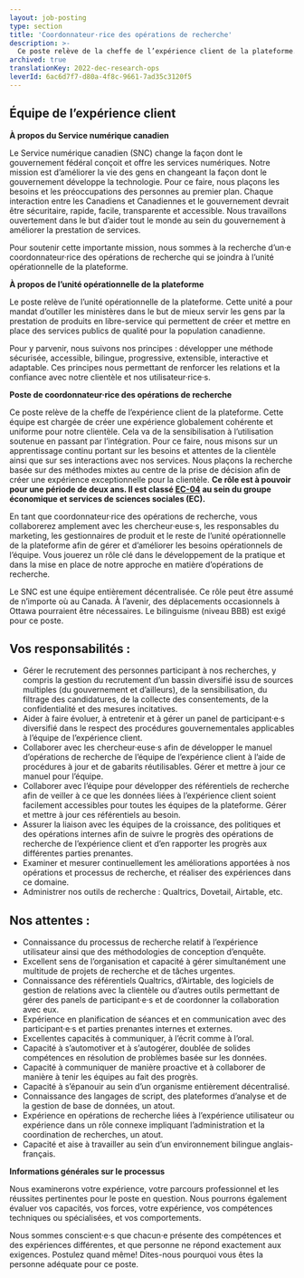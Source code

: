 ```yaml
---
layout: job-posting
type: section
title: 'Coordonnateur·rice des opérations de recherche'
description: >-
  Ce poste relève de la cheffe de l’expérience client de la plateforme. Cette équipe est chargée de créer une expérience globalement cohérente et uniforme pour notre clientèle. Cela va de la sensibilisation à l’utilisation soutenue en passant par l’intégration. Pour ce faire, nous misons sur un apprentissage continu portant sur les besoins et attentes de la clientèle ainsi que sur ses interactions avec nos services. Nous plaçons la recherche basée sur des méthodes mixtes au centre de la prise de décision afin de créer une expérience exceptionnelle pour la clientèle. Ce rôle est à pouvoir pour une période de deux ans. Il est classé EC-04 au sein du groupe économique et services de sciences sociales (EC).
archived: true
translationKey: 2022-dec-research-ops
leverId: 6ac6d7f7-d80a-4f8c-9661-7ad35c3120f5
---
```


## Équipe de l’expérience client 
**À propos du Service numérique canadien**

Le Service numérique canadien (SNC) change la façon dont le gouvernement fédéral conçoit et offre les services numériques. Notre mission est d’améliorer la vie des gens en changeant la façon dont le gouvernement développe la technologie. Pour ce faire, nous plaçons les besoins et les préoccupations des personnes au premier plan. Chaque interaction entre les Canadiens et Canadiennes et le gouvernement devrait être sécuritaire, rapide, facile, transparente et accessible. Nous travaillons ouvertement dans le but d’aider tout le monde au sein du gouvernement à améliorer la prestation de services. 

Pour soutenir cette importante mission, nous sommes à la recherche d’un·e coordonnateur·rice des opérations de recherche qui se joindra à l’unité opérationnelle de la plateforme. 

**À propos de l’unité opérationnelle de la plateforme**

Le poste relève de l’unité opérationnelle de la plateforme. Cette unité a pour mandat d’outiller les ministères dans le but de mieux servir les gens par la prestation de produits en libre-service qui permettent de créer et mettre en place des services publics de qualité pour la population canadienne.

Pour y parvenir, nous suivons nos principes : développer une méthode sécurisée, accessible, bilingue, progressive, extensible, interactive et adaptable. Ces principes nous permettant de renforcer les relations et la confiance avec notre clientèle et nos utilisateur·rice·s.

**Poste de coordonnateur·rice des opérations de recherche**

Ce poste relève de la cheffe de l’expérience client de la plateforme. Cette équipe est chargée de créer une expérience globalement cohérente et uniforme pour notre clientèle. Cela va de la sensibilisation à l’utilisation soutenue en passant par l’intégration. Pour ce faire, nous misons sur un apprentissage continu portant sur les besoins et attentes de la clientèle ainsi que sur ses interactions avec nos services. Nous plaçons la recherche basée sur des méthodes mixtes au centre de la prise de décision afin de créer une expérience exceptionnelle pour la clientèle. **Ce rôle est à pouvoir pour une période de deux ans. Il est classé [EC-04](https://www.tbs-sct.canada.ca/agreements-conventions/view-visualiser-fra.aspx?id=4) au sein du groupe économique et services de sciences sociales (EC).**

En tant que coordonnateur·rice des opérations de recherche, vous collaborerez amplement avec les chercheur·euse·s, les responsables du marketing, les gestionnaires de produit et le reste de l’unité opérationnelle de la plateforme afin de gérer et d’améliorer les besoins opérationnels de l’équipe. Vous jouerez un rôle clé dans le développement de la pratique et dans la mise en place de notre approche en matière d’opérations de recherche. 

Le SNC est une équipe entièrement décentralisée. Ce rôle peut être assumé de n’importe où au Canada. À l’avenir, des déplacements occasionnels à Ottawa pourraient être nécessaires. Le bilinguisme (niveau BBB) est exigé pour ce poste.

## Vos responsabilités :
- Gérer le recrutement des personnes participant à nos recherches, y compris la gestion du recrutement d’un bassin diversifié issu de sources multiples (du gouvernement et d’ailleurs), de la sensibilisation, du filtrage des candidatures, de la collecte des consentements, de la confidentialité et des mesures incitatives.
- Aider à faire évoluer, à entretenir et à gérer un panel de participant·e·s diversifié dans le respect des procédures gouvernementales applicables à l’équipe de l’expérience client.
- Collaborer avec les chercheur·euse·s afin de développer le manuel d’opérations de recherche de l’équipe de l’expérience client à l’aide de procédures à jour et de gabarits réutilisables. Gérer et mettre à jour ce manuel pour l’équipe.
- Collaborer avec l’équipe pour développer des référentiels de recherche afin de veiller à ce que les données liées à l’expérience client soient facilement accessibles pour toutes les équipes de la plateforme. Gérer et mettre à jour ces référentiels au besoin.
- Assurer la liaison avec les équipes de la croissance, des politiques et des opérations internes afin de suivre le progrès des opérations de recherche de l’expérience client et d’en rapporter les progrès aux différentes parties prenantes.
- Examiner et mesurer continuellement les améliorations apportées à nos opérations et processus de recherche, et réaliser des expériences dans ce domaine.
- Administrer nos outils de recherche : Qualtrics, Dovetail, Airtable, etc.

## Nos attentes :
- Connaissance du processus de recherche relatif à l’expérience utilisateur ainsi que des méthodologies de conception d’enquête.
- Excellent sens de l’organisation et capacité à gérer simultanément une multitude de projets de recherche et de tâches urgentes.
- Connaissance des référentiels Qualtrics, d’Airtable, des logiciels de gestion de relations avec la clientèle ou d’autres outils permettant de gérer des panels de participant·e·s et de coordonner la collaboration avec eux.
- Expérience en planification de séances et en communication avec des participant·e·s et parties prenantes internes et externes.
- Excellentes capacités à communiquer, à l’écrit comme à l’oral.
- Capacité à s’automotiver et à s’autogérer, doublée de solides compétences en résolution de problèmes basée sur les données.
- Capacité à communiquer de manière proactive et à collaborer de manière à tenir les équipes au fait des progrès.
- Capacité à s’épanouir au sein d’un organisme entièrement décentralisé.
- Connaissance des langages de script, des plateformes d’analyse et de la gestion de base de données, un atout.
- Expérience en opérations de recherche liées à l’expérience utilisateur ou expérience dans un rôle connexe impliquant l’administration et la coordination de recherches, un atout.
- Capacité et aise à travailler au sein d’un environnement bilingue anglais-français.


**Informations générales sur le processus**

Nous examinerons votre expérience, votre parcours professionnel et les réussites pertinentes pour le poste en question. Nous pourrons également évaluer vos capacités, vos forces, votre expérience, vos compétences techniques ou spécialisées, et vos comportements.

Nous sommes conscient·e·s que chacun·e présente des compétences et des expériences différentes, et que personne ne répond exactement aux exigences. Postulez quand même! Dites-nous pourquoi vous êtes la personne adéquate pour ce poste.

